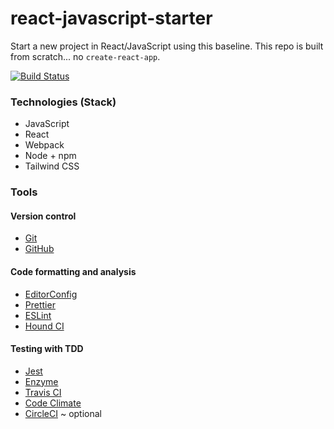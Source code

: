 # react-javascript-starter

Start a new project in React/JavaScript using this baseline. This repo is built from scratch... no `create-react-app`.

[![Build Status](https://travis-ci.com/thegenesisproject/react-javascript-starter.svg?branch=develop)](https://travis-ci.com/thegenesisproject/react-javascript-starter)

### Technologies (Stack)

-   JavaScript
-   React
-   Webpack
-   Node + npm
-   Tailwind CSS

### Tools

#### Version control

-   [Git](https://git-scm.com)
-   [GitHub](https://github.com)

#### Code formatting and analysis

-   [EditorConfig](https://editorconfig.org)
-   [Prettier](https://prettier.io)
-   [ESLint](https://eslint.org)
-   [Hound CI](https://houndci.com)

#### Testing with TDD

-   [Jest](https://jestjs.io)
-   [Enzyme](https://enzymejs.github.io/enzyme)
-   [Travis CI](https://travis-ci.com)
-   [Code Climate](https://codeclimate.com)
-   [CircleCI](https://circleci.com) ~ optional
